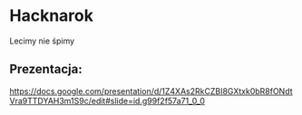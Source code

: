 # Hacknarok
Lecimy nie śpimy

## Prezentacja:
https://docs.google.com/presentation/d/1Z4XAs2RkCZBI8GXtxk0bR8fONdtVra9TTDYAH3m1S9c/edit#slide=id.g99f2f57a71_0_0
